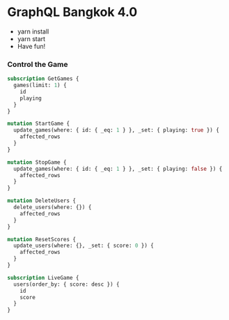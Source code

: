 # GraphQL Bangkok 4.0

- yarn install
- yarn start
- Have fun!

### Control the Game

```graphql
subscription GetGames {
  games(limit: 1) {
    id
    playing
  }
}

mutation StartGame {
  update_games(where: { id: { _eq: 1 } }, _set: { playing: true }) {
    affected_rows
  }
}

mutation StopGame {
  update_games(where: { id: { _eq: 1 } }, _set: { playing: false }) {
    affected_rows
  }
}

mutation DeleteUsers {
  delete_users(where: {}) {
    affected_rows
  }
}

mutation ResetScores {
  update_users(where: {}, _set: { score: 0 }) {
    affected_rows
  }
}

subscription LiveGame {
  users(order_by: { score: desc }) {
    id
    score
  }
}
```